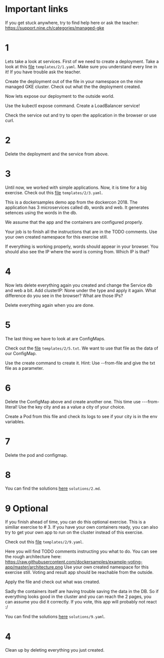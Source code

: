 # Important links

If you get stuck anywhere, try to find help here or ask the teacher:
https://support.nine.ch/categories/managed-gke

# 1

Lets take a look at services. First of we need to create a deployment. Take a look at this [file](templates/2/1.yaml) `templates/2/1.yaml`.
Make sure you understand every line in it! If you have trouble ask the teacher.

Create the deployment out of the file in your namespace on the nine managed GKE cluster.
Check out what the the deployment created.

Now lets expose our deployment to the outside world.

Use the kubectl expose command. Create a LoadBalancer service!

Check the service out and try to open the application in the browser or use curl.

# 2

Delete the deployment and the service from above.

# 3

Until now, we worked with simple applications. Now, it is time for a big exercise.
Check out this [file](templates/2/3.yaml) `templates/2/3.yaml`.

This is a dockersamples demo app from the dockercon 2018.
The application has 3 microservices called db, words and web.
It generates setences using the words in the db.

We assume that the app and the containers are configured properly.

Your job is to finish all the instructions that are in the TODO comments.
Use your own created namespace for this exercise still.

If everything is working properly, words should appear in your browser.
You should also see the IP where the word is coming from.
Which IP is that?


# 4

Now lets delete everything again you created and change the Service db and web a bit.
Add clusterIP: None under the type and apply it again. What difference do you see in the browser? What are those IPs?

Delete everything again when you are done.

# 5

The last thing we have to look at are ConfigMaps.

Check out the [file](templates/2/5.txt) `templates/2/5.txt`.
We want to use that file as the data of our ConfigMap.

Use the create command to create it. Hint: Use --from-file and give the txt file as a parameter.

# 6

Delete the ConfigMap above and create another one. This time use ---from-literal!
Use the key city and as a value a city of your choice.

Create a Pod from this file and check its logs to see if your city is in the env variables.

# 7

Delete the pod and configmap.

# 8

You can find the solutions [here](solutions/2.md) `solutions/2.md`.


# 9 Optional

If you finish ahead of time, you can do this optional exercise.
This is a similiar exercise to # 3.
If you have your own containers ready, you can also try to get your own app to run on the cluster instead of this exercise.

Check out this [file](templates/2/9.yaml) `templates/2/9.yaml`.

Here you will find TODO comments instructing you what to do.
You can see the rough architecture here:
https://raw.githubusercontent.com/dockersamples/example-voting-app/master/architecture.png
Use your own created namespace for this exercise still.
Voting and result app should be reachable from the outside.

Apply the file and check out what was created.

Sadly the containers itself are having trouble saving the data in the DB. So if everything looks good in the cluster and you can reach the 2 pages, you can assume you did it correctly. If you vote, this app will probably not react :/

You can find the solutions [here](solutions/9.yaml) `solutions/9.yaml`.

# 4

Clean up by deleting everything you just created.
